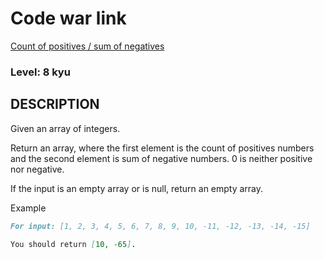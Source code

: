 # Code war link

[Count of positives / sum of negatives](https://www.codewars.com/kata/576bb71bbbcf0951d5000044)

### Level: 8 kyu

## DESCRIPTION

Given an array of integers.

Return an array, where the first element is the count of positives numbers and
the second element is sum of negative numbers. 0 is neither positive nor
negative.

If the input is an empty array or is null, return an empty array.

Example

```md
For input: [1, 2, 3, 4, 5, 6, 7, 8, 9, 10, -11, -12, -13, -14, -15]

You should return [10, -65].
```
